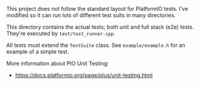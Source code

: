 This project does not follow the standard layout for PlatformIO tests.
I've modified so it can run lots of different test suits in many directories.

This directory contains the actual tests; both unit and full stack (e2e) tests. 
They're executed by `test/test_runner.cpp`.

All tests must extend the `TestSuite` class. See `example/example.h` for an
example of a simple test.

More information about PIO Unit Testing:
- https://docs.platformio.org/page/plus/unit-testing.html
